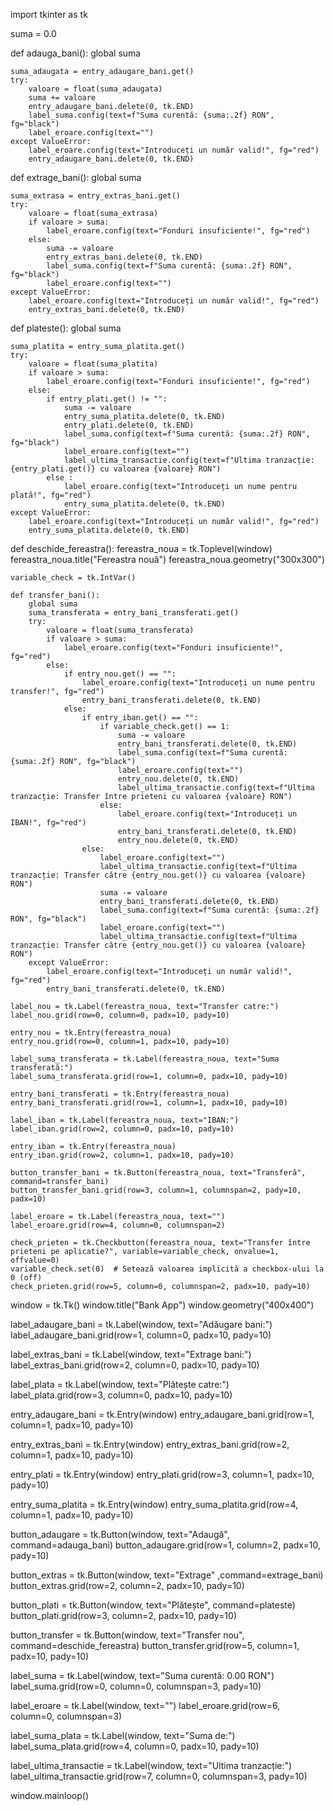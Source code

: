 import tkinter as tk

suma = 0.0


def adauga_bani():
    global suma

    suma_adaugata = entry_adaugare_bani.get()
    try:
        valoare = float(suma_adaugata)
        suma += valoare
        entry_adaugare_bani.delete(0, tk.END)
        label_suma.config(text=f"Suma curentă: {suma:.2f} RON", fg="black")
        label_eroare.config(text="")
    except ValueError:
        label_eroare.config(text="Introduceți un număr valid!", fg="red")
        entry_adaugare_bani.delete(0, tk.END)

def extrage_bani():
    global suma 

    suma_extrasa = entry_extras_bani.get()
    try:
        valoare = float(suma_extrasa)
        if valoare > suma:
            label_eroare.config(text="Fonduri insuficiente!", fg="red")
        else:
            suma -= valoare
            entry_extras_bani.delete(0, tk.END)
            label_suma.config(text=f"Suma curentă: {suma:.2f} RON", fg="black")
            label_eroare.config(text="")
    except ValueError:
        label_eroare.config(text="Introduceți un număr valid!", fg="red")
        entry_extras_bani.delete(0, tk.END)

def plateste():
    global suma

    suma_platita = entry_suma_platita.get()
    try:
        valoare = float(suma_platita)
        if valoare > suma:
            label_eroare.config(text="Fonduri insuficiente!", fg="red")
        else:
            if entry_plati.get() != "":
                suma -= valoare
                entry_suma_platita.delete(0, tk.END)
                entry_plati.delete(0, tk.END)  
                label_suma.config(text=f"Suma curentă: {suma:.2f} RON", fg="black")
                label_eroare.config(text="")
                label_ultima_transactie.config(text=f"Ultima tranzacție: {entry_plati.get()} cu valoarea {valoare} RON")
            else :
                label_eroare.config(text="Introduceți un nume pentru plată!", fg="red")
                entry_suma_platita.delete(0, tk.END)
    except ValueError:
        label_eroare.config(text="Introduceți un număr valid!", fg="red")
        entry_suma_platita.delete(0, tk.END)

def deschide_fereastra():
    fereastra_noua = tk.Toplevel(window)
    fereastra_noua.title("Fereastra nouă")
    fereastra_noua.geometry("300x300")

    variable_check = tk.IntVar()

    def transfer_bani():
        global suma
        suma_transferata = entry_bani_transferati.get()
        try:
            valoare = float(suma_transferata)
            if valoare > suma:
                label_eroare.config(text="Fonduri insuficiente!", fg="red")
            else:
                if entry_nou.get() == "":
                    label_eroare.config(text="Introduceți un nume pentru transfer!", fg="red")
                    entry_bani_transferati.delete(0, tk.END)
                else:
                    if entry_iban.get() == "":
                        if variable_check.get() == 1:
                            suma -= valoare
                            entry_bani_transferati.delete(0, tk.END)
                            label_suma.config(text=f"Suma curentă: {suma:.2f} RON", fg="black")
                            label_eroare.config(text="")
                            entry_nou.delete(0, tk.END)
                            label_ultima_transactie.config(text=f"Ultima tranzacție: Transfer între prieteni cu valoarea {valoare} RON")
                        else:
                            label_eroare.config(text="Introduceți un IBAN!", fg="red")
                            entry_bani_transferati.delete(0, tk.END)
                            entry_nou.delete(0, tk.END)
                    else:
                        label_eroare.config(text="")
                        label_ultima_transactie.config(text=f"Ultima tranzacție: Transfer către {entry_nou.get()} cu valoarea {valoare} RON")
                        suma -= valoare
                        entry_bani_transferati.delete(0, tk.END)
                        label_suma.config(text=f"Suma curentă: {suma:.2f} RON", fg="black")
                        label_eroare.config(text="")
                        label_ultima_transactie.config(text=f"Ultima tranzacție: Transfer către {entry_nou.get()} cu valoarea {valoare} RON")
        except ValueError:
            label_eroare.config(text="Introduceți un număr valid!", fg="red")
            entry_bani_transferati.delete(0, tk.END)

    label_nou = tk.Label(fereastra_noua, text="Transfer catre:")
    label_nou.grid(row=0, column=0, padx=10, pady=10)

    entry_nou = tk.Entry(fereastra_noua)
    entry_nou.grid(row=0, column=1, padx=10, pady=10)

    label_suma_transferata = tk.Label(fereastra_noua, text="Suma transferată:")
    label_suma_transferata.grid(row=1, column=0, padx=10, pady=10)

    entry_bani_transferati = tk.Entry(fereastra_noua)
    entry_bani_transferati.grid(row=1, column=1, padx=10, pady=10)

    label_iban = tk.Label(fereastra_noua, text="IBAN:")
    label_iban.grid(row=2, column=0, padx=10, pady=10)

    entry_iban = tk.Entry(fereastra_noua)
    entry_iban.grid(row=2, column=1, padx=10, pady=10)

    button_transfer_bani = tk.Button(fereastra_noua, text="Transferă", command=transfer_bani)
    button_transfer_bani.grid(row=3, column=1, columnspan=2, pady=10, padx=10)

    label_eroare = tk.Label(fereastra_noua, text="")
    label_eroare.grid(row=4, column=0, columnspan=2)

    check_prieten = tk.Checkbutton(fereastra_noua, text="Transfer între prieteni pe aplicatie?", variable=variable_check, onvalue=1, offvalue=0)
    variable_check.set(0)  # Setează valoarea implicită a checkbox-ului la 0 (off)
    check_prieten.grid(row=5, column=0, columnspan=2, padx=10, pady=10)



window = tk.Tk()
window.title("Bank App")
window.geometry("400x400")

label_adaugare_bani = tk.Label(window, text="Adăugare bani:")
label_adaugare_bani.grid(row=1, column=0, padx=10, pady=10)

label_extras_bani = tk.Label(window, text="Extrage bani:")
label_extras_bani.grid(row=2, column=0, padx=10, pady=10)

label_plata = tk.Label(window, text="Plătește catre:")
label_plata.grid(row=3, column=0, padx=10, pady=10)

entry_adaugare_bani = tk.Entry(window)
entry_adaugare_bani.grid(row=1, column=1, padx=10, pady=10)

entry_extras_bani = tk.Entry(window)
entry_extras_bani.grid(row=2, column=1, padx=10, pady=10)

entry_plati = tk.Entry(window)
entry_plati.grid(row=3, column=1, padx=10, pady=10)

entry_suma_platita = tk.Entry(window)
entry_suma_platita.grid(row=4, column=1, padx=10, pady=10)

button_adaugare = tk.Button(window, text="Adaugă", command=adauga_bani)
button_adaugare.grid(row=1, column=2, padx=10, pady=10)

button_extras = tk.Button(window, text="Extrage" ,command=extrage_bani)  
button_extras.grid(row=2, column=2, padx=10, pady=10)

button_plati = tk.Button(window, text="Plătește", command=plateste)
button_plati.grid(row=3, column=2, padx=10, pady=10)

button_transfer = tk.Button(window, text="Transfer nou", command=deschide_fereastra)
button_transfer.grid(row=5, column=1, padx=10, pady=10)

label_suma = tk.Label(window, text="Suma curentă: 0.00 RON")
label_suma.grid(row=0, column=0, columnspan=3, pady=10)

label_eroare = tk.Label(window, text="")
label_eroare.grid(row=6, column=0, columnspan=3)

label_suma_plata = tk.Label(window, text="Suma de:")
label_suma_plata.grid(row=4, column=0, padx=10, pady=10)

label_ultima_transactie = tk.Label(window, text="Ultima tranzacție:")
label_ultima_transactie.grid(row=7, column=0, columnspan=3, pady=10)

window.mainloop()

